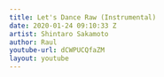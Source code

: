 ```yaml
---
title: Let's Dance Raw (Instrumental)
date: 2020-01-24 09:10:33 Z
artist: Shintaro Sakamoto
author: Raul
youtube-url: dCWPUCQfaZM
layout: youtube
---
```


